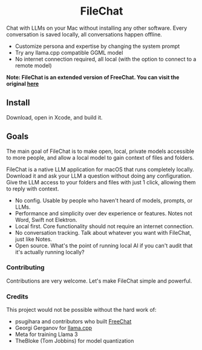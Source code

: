 <h1 align="center">FileChat</h1>

Chat with LLMs on your Mac without installing any other software. Every conversation is saved locally, all conversations happen offline.

- Customize persona and expertise by changing the system prompt
- Try any llama.cpp compatible GGML model
- No internet connection required, all local (with the option to connect to a remote model)

**Note: FileChat is an extended version of FreeChat. You can visit the original [here](https://github.com/psugihara/FreeChat)**

## Install

Download, open in Xcode, and build it.

## Goals

The main goal of FileChat is to make open, local, private models accessible to more people, and allow a local model to gain context of files and folders.

FileChat is a native LLM application for macOS that runs completely locally. Download it and ask your LLM a question without doing any configuration. Give the LLM access to your folders and files with just 1 click, allowing them to reply with context.

- No config. Usable by people who haven't heard of models, prompts, or LLMs.
- Performance and simplicity over dev experience or features. Notes not Word, Swift not Elektron.
- Local first. Core functionality should not require an internet connection.
- No conversation tracking. Talk about whatever you want with FileChat, just like Notes.
- Open source. What's the point of running local AI if you can't audit that it's actually running locally?

### Contributing

Contributions are very welcome. Let's make FileChat simple and powerful.

### Credits

This project would not be possible without the hard work of:

- psugihara and contributors who built [FreeChat](https://github.com/psugihara/FreeChat)
- Georgi Gerganov for [llama.cpp](https://github.com/ggerganov/llama.cpp)
- Meta for training Llama 3
- TheBloke (Tom Jobbins) for model quantization
